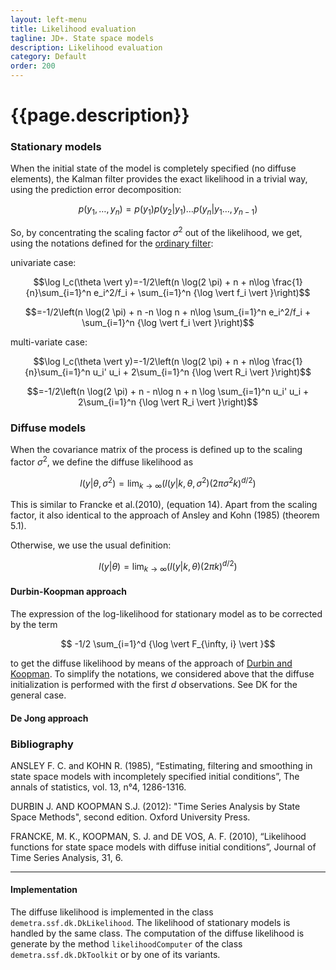 ```yaml
---
layout: left-menu
title: Likelihood evaluation
tagline: JD+. State space models
description: Likelihood evaluation
category: Default
order: 200
---
```


# {{page.description}}

### Stationary models

When the initial state of the model is completely specified (no diffuse elements), the Kalman filter provides the exact likelihood in a trivial way, using the prediction error decomposition:

$$ p(y_1, \ldots, y_n) = p(y_1) p(y_2\vert y_1) \ldots p(y_n\vert y_1 \ldots, y_{n-1})$$  

So, by concentrating the scaling factor $\sigma^2$ out of the likelihood, we get, using the notations defined for the [ordinary filter](./ordinaryfilter.html):

univariate case:

$$\log l_c(\theta \vert y)=-1/2\left(n \log(2 \pi) + n  + n\log \frac{1}{n}\sum_{i=1}^n e_i^2/f_i + \sum_{i=1}^n {\log \vert f_i \vert }\right)$$

$$=-1/2\left(n \log(2 \pi) + n  -n \log n + n\log \sum_{i=1}^n e_i^2/f_i + \sum_{i=1}^n {\log \vert f_i \vert }\right)$$

multi-variate case:

$$\log l_c(\theta \vert y)=-1/2\left(n \log(2 \pi) + n  + n\log \frac{1}{n}\sum_{i=1}^n u_i' u_i + 2\sum_{i=1}^n {\log \vert R_i \vert }\right)$$

$$=-1/2\left(n \log(2 \pi) + n  - n\log n + n \log \sum_{i=1}^n u_i' u_i + 2\sum_{i=1}^n {\log \vert R_i \vert }\right)$$

### Diffuse models


When the covariance matrix of the process is defined up to the scaling factor $\sigma^2$, we define the diffuse likelihood as 

$$l(y\vert \theta, \sigma^2) = \lim_{k \rightarrow \infty} \left(l(y \vert k, \theta,\sigma^2)  (2 \pi \sigma^2 k)^{d/2}\right)$$

This is similar to Francke et al.(2010), (equation 14).
Apart from the scaling factor, it also identical to the approach of Ansley and Kohn (1985) (theorem 5.1). 

Otherwise, we use the usual definition:

$$l(y\vert \theta) = \lim_{k \rightarrow \infty} \left(l(y \vert k, \theta)  (2 \pi  k)^{d/2}\right)$$


#### Durbin-Koopman approach

The expression of the log-likelihood for stationary model as to be corrected by the term

$$ -1/2 \sum_{i=1}^d {\log \vert F_{\infty, i} \vert }$$

to get the diffuse likelihood by means of the approach of [Durbin and Koopman](dk/md). To simplify the notations, we considered above that the diffuse initialization is performed with the first $d$ observations. See DK for the general case. 

#### De Jong approach



### Bibliography
ANSLEY F. C. and KOHN R. (1985), “Estimating, filtering and smoothing in state space models with incompletely specified initial conditions”, The annals of statistics, vol. 13, n°4, 1286-1316.  

DURBIN J. AND KOOPMAN S.J. (2012): "Time Series Analysis by State Space Methods", second edition. Oxford University Press.

FRANCKE, M. K., KOOPMAN, S. J. and DE VOS, A. F. (2010), “Likelihood functions for state space models with diffuse initial conditions”, Journal of Time Series Analysis, 31, 6.

<hr>

#### Implementation

 The diffuse likelihood is implemented in the class `demetra.ssf.dk.DkLikelihood`. The likelihood of stationary models is handled by the same class.
 The computation of the diffuse likelihood is generate by the method `likelihoodComputer` of the class `demetra.ssf.dk.DkToolkit` or by one of its variants.
